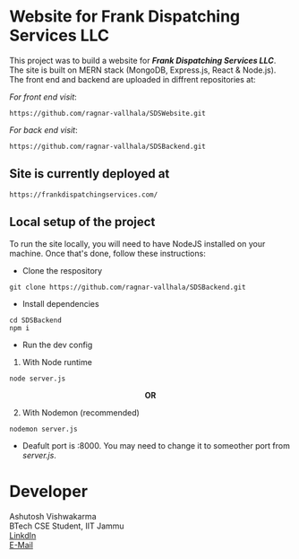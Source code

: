 # Website for Frank Dispatching Services LLC
This project was to build a website for ***Frank Dispatching Services LLC***. The site is built on MERN stack  (MongoDB, Express.js, React & Node.js). The front end and backend are uploaded in diffrent repositories at:

*For front end visit*:

```
https://github.com/ragnar-vallhala/SDSWebsite.git
```

*For back end visit*:

```
https://github.com/ragnar-vallhala/SDSBackend.git
```

## Site is currently deployed at
```
https://frankdispatchingservices.com/
```

## Local setup of the project
To  run the site locally, you will need to have NodeJS installed on your machine. Once that's done, follow these instructions:

* Clone the respository
```
git clone https://github.com/ragnar-vallhala/SDSBackend.git
```
* Install dependencies
```
cd SDSBackend
npm i
```
* Run the dev config
1. With Node runtime
```
node server.js
```
<center>
<b>OR</b>
</center>

2. With Nodemon (recommended)
```
nodemon server.js
```
* Deafult port is :8000. You may need to change it to someother port from *server.js*.

# Developer
Ashutosh Vishwakarma\
BTech  CSE Student, IIT Jammu\
[LinkdIn](https://www.linkedin.com/in/ashutosh-vishwakarma-083305257/)\
[E-Mail](mailto:ashutoshvishwakarma208@gmail.com)